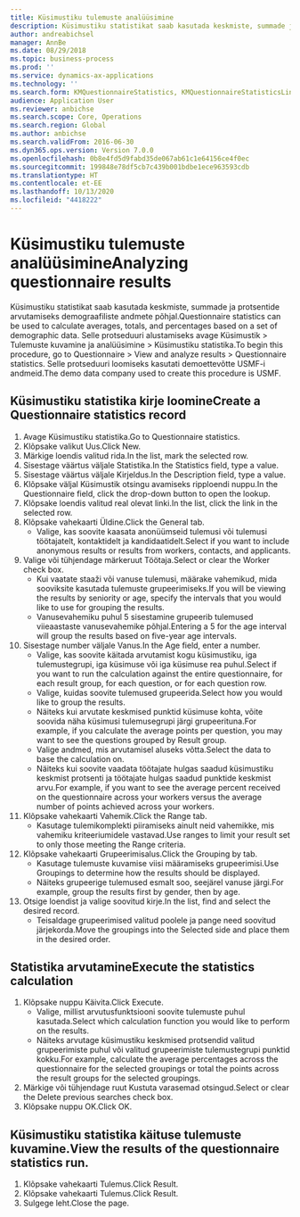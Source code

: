 ```yaml
---
title: Küsimustiku tulemuste analüüsimine
description: Küsimustiku statistikat saab kasutada keskmiste, summade ja protsentide arvutamiseks demograafiliste andmete põhjal.
author: andreabichsel
manager: AnnBe
ms.date: 08/29/2018
ms.topic: business-process
ms.prod: ''
ms.service: dynamics-ax-applications
ms.technology: ''
ms.search.form: KMQuestionnaireStatistics, KMQuestionnaireStatisticsLine, HcmLearningWorkspace
audience: Application User
ms.reviewer: anbichse
ms.search.scope: Core, Operations
ms.search.region: Global
ms.author: anbichse
ms.search.validFrom: 2016-06-30
ms.dyn365.ops.version: Version 7.0.0
ms.openlocfilehash: 0b8e4fd5d9fabd35de067ab61c1e64156ce4f0ec
ms.sourcegitcommit: 199848e78df5cb7c439b001bdbe1ece963593cdb
ms.translationtype: HT
ms.contentlocale: et-EE
ms.lasthandoff: 10/13/2020
ms.locfileid: "4418222"
---
```

# <a name="analyzing-questionnaire-results"></a><span data-ttu-id="9cef9-103">Küsimustiku tulemuste analüüsimine</span><span class="sxs-lookup"><span data-stu-id="9cef9-103">Analyzing questionnaire results</span></span>



<span data-ttu-id="9cef9-104">Küsimustiku statistikat saab kasutada keskmiste, summade ja protsentide arvutamiseks demograafiliste andmete põhjal.</span><span class="sxs-lookup"><span data-stu-id="9cef9-104">Questionnaire statistics can be used to calculate averages, totals, and percentages based on a set of demographic data.</span></span> <span data-ttu-id="9cef9-105">Selle protseduuri alustamiseks avage Küsimustik > Tulemuste kuvamine ja analüüsimine > Küsimustiku statistika.</span><span class="sxs-lookup"><span data-stu-id="9cef9-105">To begin this procedure, go to Questionnaire > View and analyze results > Questionnaire statistics.</span></span> <span data-ttu-id="9cef9-106">Selle protseduuri loomiseks kasutati demoettevõtte USMF-i andmeid.</span><span class="sxs-lookup"><span data-stu-id="9cef9-106">The demo data company used to create this procedure is USMF.</span></span>


## <a name="create-a-questionnaire-statistics-record"></a><span data-ttu-id="9cef9-107">Küsimustiku statistika kirje loomine</span><span class="sxs-lookup"><span data-stu-id="9cef9-107">Create a Questionnaire statistics record</span></span>
1. <span data-ttu-id="9cef9-108">Avage Küsimustiku statistika.</span><span class="sxs-lookup"><span data-stu-id="9cef9-108">Go to Questionnaire statistics.</span></span>
2. <span data-ttu-id="9cef9-109">Klõpsake valikut Uus.</span><span class="sxs-lookup"><span data-stu-id="9cef9-109">Click New.</span></span>
3. <span data-ttu-id="9cef9-110">Märkige loendis valitud rida.</span><span class="sxs-lookup"><span data-stu-id="9cef9-110">In the list, mark the selected row.</span></span>
4. <span data-ttu-id="9cef9-111">Sisestage väärtus väljale Statistika.</span><span class="sxs-lookup"><span data-stu-id="9cef9-111">In the Statistics field, type a value.</span></span>
5. <span data-ttu-id="9cef9-112">Sisestage väärtus väljale Kirjeldus.</span><span class="sxs-lookup"><span data-stu-id="9cef9-112">In the Description field, type a value.</span></span>
6. <span data-ttu-id="9cef9-113">Klõpsake väljal Küsimustik otsingu avamiseks ripploendi nuppu.</span><span class="sxs-lookup"><span data-stu-id="9cef9-113">In the Questionnaire field, click the drop-down button to open the lookup.</span></span>
7. <span data-ttu-id="9cef9-114">Klõpsake loendis valitud real olevat linki.</span><span class="sxs-lookup"><span data-stu-id="9cef9-114">In the list, click the link in the selected row.</span></span>
8. <span data-ttu-id="9cef9-115">Klõpsake vahekaarti Üldine.</span><span class="sxs-lookup"><span data-stu-id="9cef9-115">Click the General tab.</span></span>
    * <span data-ttu-id="9cef9-116">Valige, kas soovite kaasata anonüümseid tulemusi või tulemusi töötajatelt, kontaktidelt ja kandidaatidelt.</span><span class="sxs-lookup"><span data-stu-id="9cef9-116">Select if you want to include anonymous results or results from workers, contacts, and applicants.</span></span>  
9. <span data-ttu-id="9cef9-117">Valige või tühjendage märkeruut Töötaja.</span><span class="sxs-lookup"><span data-stu-id="9cef9-117">Select or clear the Worker check box.</span></span>
    * <span data-ttu-id="9cef9-118">Kui vaatate staaži või vanuse tulemusi, määrake vahemikud, mida sooviksite kasutada tulemuste grupeerimiseks.</span><span class="sxs-lookup"><span data-stu-id="9cef9-118">If you will be viewing the results by seniority or age, specify the intervals that you would like to use for grouping the results.</span></span>  
    * <span data-ttu-id="9cef9-119">Vanusevahemiku puhul 5 sisestamine grupeerib tulemused viieaastaste vanusevahemike põhjal.</span><span class="sxs-lookup"><span data-stu-id="9cef9-119">Entering a 5 for the age interval will group the results based on five-year age intervals.</span></span>  
10. <span data-ttu-id="9cef9-120">Sisestage number väljale Vanus.</span><span class="sxs-lookup"><span data-stu-id="9cef9-120">In the Age field, enter a number.</span></span>
    * <span data-ttu-id="9cef9-121">Valige, kas soovite käitada arvutamist kogu küsimustiku, iga tulemustegrupi, iga küsimuse või iga küsimuse rea puhul.</span><span class="sxs-lookup"><span data-stu-id="9cef9-121">Select if you want to run the calculation against the entire questionnaire, for each result group, for each question, or for each question row.</span></span>  
    * <span data-ttu-id="9cef9-122">Valige, kuidas soovite tulemused grupeerida.</span><span class="sxs-lookup"><span data-stu-id="9cef9-122">Select how you would like to group the results.</span></span>  
    * <span data-ttu-id="9cef9-123">Näiteks kui arvutate keskmised punktid küsimuse kohta, võite soovida näha küsimusi tulemusegrupi järgi grupeerituna.</span><span class="sxs-lookup"><span data-stu-id="9cef9-123">For example, if you calculate the average points per question, you may want to see the questions grouped by Result group.</span></span>  
    * <span data-ttu-id="9cef9-124">Valige andmed, mis arvutamisel aluseks võtta.</span><span class="sxs-lookup"><span data-stu-id="9cef9-124">Select the data to base the calculation on.</span></span>  
    * <span data-ttu-id="9cef9-125">Näiteks kui soovite vaadata töötajate hulgas saadud küsimustiku keskmist protsenti ja töötajate hulgas saadud punktide keskmist arvu.</span><span class="sxs-lookup"><span data-stu-id="9cef9-125">For example, if you want to see the average percent received on the questionnaire across your workers versus the average number of points achieved across your workers.</span></span>  
11. <span data-ttu-id="9cef9-126">Klõpsake vahekaarti Vahemik.</span><span class="sxs-lookup"><span data-stu-id="9cef9-126">Click the Range tab.</span></span>
    * <span data-ttu-id="9cef9-127">Kasutage tulemikomplekti piiramiseks ainult neid vahemikke, mis vahemiku kriteeriumidele vastavad.</span><span class="sxs-lookup"><span data-stu-id="9cef9-127">Use ranges to limit your result set to only those meeting the Range criteria.</span></span>  
12. <span data-ttu-id="9cef9-128">Klõpsake vahekaarti Grupeerimisalus.</span><span class="sxs-lookup"><span data-stu-id="9cef9-128">Click the Grouping by tab.</span></span>
    * <span data-ttu-id="9cef9-129">Kasutage tulemuste kuvamise viisi määramiseks grupeerimisi.</span><span class="sxs-lookup"><span data-stu-id="9cef9-129">Use Groupings to determine how the results should be displayed.</span></span>  
    * <span data-ttu-id="9cef9-130">Näiteks grupeerige tulemused esmalt soo, seejärel vanuse järgi.</span><span class="sxs-lookup"><span data-stu-id="9cef9-130">For example, group the results first by gender, then by age.</span></span>  
13. <span data-ttu-id="9cef9-131">Otsige loendist ja valige soovitud kirje.</span><span class="sxs-lookup"><span data-stu-id="9cef9-131">In the list, find and select the desired record.</span></span>
    * <span data-ttu-id="9cef9-132">Teisaldage grupeerimised valitud poolele ja pange need soovitud järjekorda.</span><span class="sxs-lookup"><span data-stu-id="9cef9-132">Move the groupings into the Selected side and place them in the desired order.</span></span>  

## <a name="execute-the-statistics-calculation"></a><span data-ttu-id="9cef9-133">Statistika arvutamine</span><span class="sxs-lookup"><span data-stu-id="9cef9-133">Execute the statistics calculation</span></span>
1. <span data-ttu-id="9cef9-134">Klõpsake nuppu Käivita.</span><span class="sxs-lookup"><span data-stu-id="9cef9-134">Click Execute.</span></span>
    * <span data-ttu-id="9cef9-135">Valige, millist arvutusfunktsiooni soovite tulemuste puhul kasutada.</span><span class="sxs-lookup"><span data-stu-id="9cef9-135">Select which calculation function you would like to perform on the results.</span></span>  
    * <span data-ttu-id="9cef9-136">Näiteks arvutage küsimustiku keskmised protsendid valitud grupeerimiste puhul või valitud grupeerimiste tulemustegrupi punktid kokku.</span><span class="sxs-lookup"><span data-stu-id="9cef9-136">For example, calculate the average percentages across the questionnaire for the selected groupings or total the points across the result groups for the selected groupings.</span></span>  
2. <span data-ttu-id="9cef9-137">Märkige või tühjendage ruut Kustuta varasemad otsingud.</span><span class="sxs-lookup"><span data-stu-id="9cef9-137">Select or clear the Delete previous searches check box.</span></span>
3. <span data-ttu-id="9cef9-138">Klõpsake nuppu OK.</span><span class="sxs-lookup"><span data-stu-id="9cef9-138">Click OK.</span></span>

## <a name="view-the-results-of-the-questionnaire-statistics-run"></a><span data-ttu-id="9cef9-139">Küsimustiku statistika käituse tulemuste kuvamine.</span><span class="sxs-lookup"><span data-stu-id="9cef9-139">View the results of the questionnaire statistics run.</span></span>
1. <span data-ttu-id="9cef9-140">Klõpsake vahekaarti Tulemus.</span><span class="sxs-lookup"><span data-stu-id="9cef9-140">Click Result.</span></span>
2. <span data-ttu-id="9cef9-141">Klõpsake vahekaarti Tulemus.</span><span class="sxs-lookup"><span data-stu-id="9cef9-141">Click Result.</span></span>
3. <span data-ttu-id="9cef9-142">Sulgege leht.</span><span class="sxs-lookup"><span data-stu-id="9cef9-142">Close the page.</span></span>

